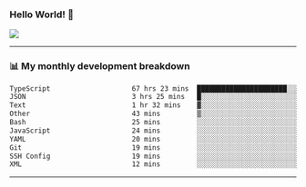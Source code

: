 ### Hello World! 👋

<a>
  <img align="center" src="https://github-readme-stats.vercel.app/api?username=megatunger&count_private=true&include_all_commits=true&bg_color=30,56CCF2,2F80ED&title_color=fff&text_color=fff" />
</a>

------
### 📊 My monthly development breakdown

<!--START_SECTION:waka-->

```txt
TypeScript                    67 hrs 23 mins  ██████████████████████░░░   88.45 %
JSON                          3 hrs 25 mins   █░░░░░░░░░░░░░░░░░░░░░░░░   04.50 %
Text                          1 hr 32 mins    ▓░░░░░░░░░░░░░░░░░░░░░░░░   02.01 %
Other                         43 mins         ▒░░░░░░░░░░░░░░░░░░░░░░░░   00.96 %
Bash                          25 mins         ░░░░░░░░░░░░░░░░░░░░░░░░░   00.55 %
JavaScript                    24 mins         ░░░░░░░░░░░░░░░░░░░░░░░░░   00.53 %
YAML                          20 mins         ░░░░░░░░░░░░░░░░░░░░░░░░░   00.45 %
Git                           19 mins         ░░░░░░░░░░░░░░░░░░░░░░░░░   00.44 %
SSH Config                    19 mins         ░░░░░░░░░░░░░░░░░░░░░░░░░   00.42 %
XML                           12 mins         ░░░░░░░░░░░░░░░░░░░░░░░░░   00.27 %
```

<!--END_SECTION:waka-->

------
